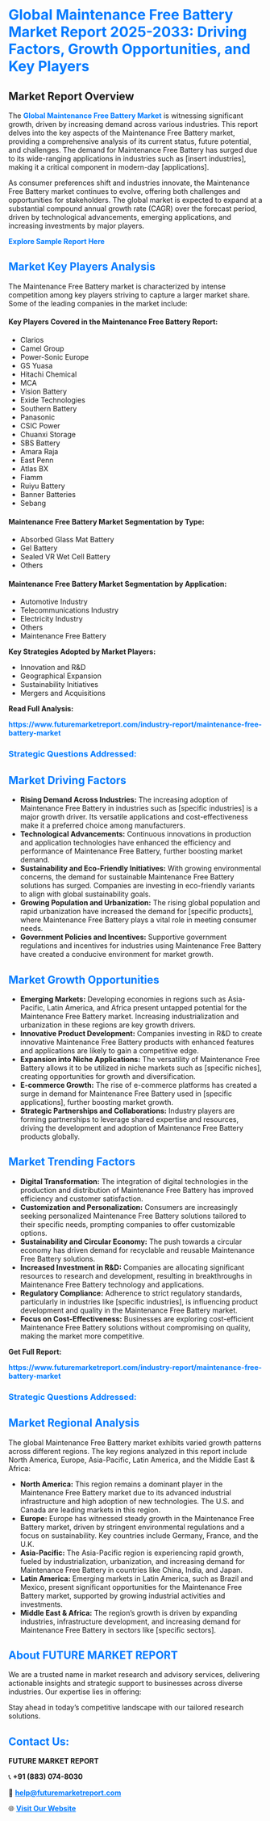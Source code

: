 <h1 style="color: #007BFF;">Global Maintenance Free Battery Market Report 2025-2033: Driving Factors, Growth Opportunities, and Key Players</h1>

<section id="overview">
<h2>Market Report Overview</h2>
<p>The <a href="https://www.futuremarketreport.com/industry-report/maintenance-free-battery-market" style="color: #007BFF; text-decoration: none;"><strong>Global Maintenance Free Battery Market</strong></a> is witnessing significant growth, driven by increasing demand across various industries. This report delves into the key aspects of the Maintenance Free Battery market, providing a comprehensive analysis of its current status, future potential, and challenges. The demand for Maintenance Free Battery has surged due to its wide-ranging applications in industries such as [insert industries], making it a critical component in modern-day [applications].</p>
<p>As consumer preferences shift and industries innovate, the Maintenance Free Battery market continues to evolve, offering both challenges and opportunities for stakeholders. The global market is expected to expand at a substantial compound annual growth rate (CAGR) over the forecast period, driven by technological advancements, emerging applications, and increasing investments by major players.</p>
</section>

<section id="overview">
<p><a href="https://www.futuremarketreport.com/request-sample/reportId=120706" style="color: #007BFF; text-decoration: none;"><strong>Explore Sample Report Here</strong></a></p>
</section>

<section id="key-players">
<h2 style="color: #007BFF;">Market Key Players Analysis</h2>
<p>The Maintenance Free Battery market is characterized by intense competition among key players striving to capture a larger market share. Some of the leading companies in the market include:</p>
<h4>Key Players Covered in the Maintenance Free Battery Report:</h4>
<ul><li>Clarios</li><li>Camel Group</li><li>Power-Sonic Europe</li><li>GS Yuasa</li><li>Hitachi Chemical</li><li>MCA</li><li>Vision Battery</li><li>Exide Technologies</li><li>Southern Battery</li><li>Panasonic</li><li>CSIC Power</li><li>Chuanxi Storage</li><li>SBS Battery</li><li>Amara Raja</li><li>East Penn</li><li>Atlas BX</li><li>Fiamm</li><li>Ruiyu Battery</li><li>Banner Batteries</li><li>Sebang</li></ul>
<h4>Maintenance Free Battery Market Segmentation by Type:</h4>
<ul><li>Absorbed Glass Mat Battery</li><li>Gel Battery</li><li>Sealed VR Wet Cell Battery</li><li>Others</li></ul>

<h4>Maintenance Free Battery Market Segmentation by Application:</h4>
<ul><li>Automotive Industry</li><li>Telecommunications Industry</li><li>Electricity Industry</li><li>Others</li><li>Maintenance Free Battery</li></ul>
<p><strong>Key Strategies Adopted by Market Players:</strong></p>
<ul>
<li>Innovation and R&D</li>
<li>Geographical Expansion</li>
<li>Sustainability Initiatives</li>
<li>Mergers and Acquisitions</li>
</ul>
</section>

<section>
<p><strong>Read Full Analysis: </strong></p><a href="https://www.futuremarketreport.com/industry-report/maintenance-free-battery-market" style="color: #007BFF; text-decoration: none;"><strong>https://www.futuremarketreport.com/industry-report/maintenance-free-battery-market</strong></a>
<h3 style="color: #007BFF;">Strategic Questions Addressed:</h3>
</section>

<section id="driving-factors">
<h2 style="color: #007BFF;">Market Driving Factors</h2>
<ul>
<li><strong>Rising Demand Across Industries:</strong> The increasing adoption of Maintenance Free Battery in industries such as [specific industries] is a major growth driver. Its versatile applications and cost-effectiveness make it a preferred choice among manufacturers.</li>
<li><strong>Technological Advancements:</strong> Continuous innovations in production and application technologies have enhanced the efficiency and performance of Maintenance Free Battery, further boosting market demand.</li>
<li><strong>Sustainability and Eco-Friendly Initiatives:</strong> With growing environmental concerns, the demand for sustainable Maintenance Free Battery solutions has surged. Companies are investing in eco-friendly variants to align with global sustainability goals.</li>
<li><strong>Growing Population and Urbanization:</strong> The rising global population and rapid urbanization have increased the demand for [specific products], where Maintenance Free Battery plays a vital role in meeting consumer needs.</li>
<li><strong>Government Policies and Incentives:</strong> Supportive government regulations and incentives for industries using Maintenance Free Battery have created a conducive environment for market growth.</li>
</ul>
</section>

<section id="growth-opportunities">
<h2 style="color: #007BFF;">Market Growth Opportunities</h2>
<ul>
<li><strong>Emerging Markets:</strong> Developing economies in regions such as Asia-Pacific, Latin America, and Africa present untapped potential for the Maintenance Free Battery market. Increasing industrialization and urbanization in these regions are key growth drivers.</li>
<li><strong>Innovative Product Development:</strong> Companies investing in R&D to create innovative Maintenance Free Battery products with enhanced features and applications are likely to gain a competitive edge.</li>
<li><strong>Expansion into Niche Applications:</strong> The versatility of Maintenance Free Battery allows it to be utilized in niche markets such as [specific niches], creating opportunities for growth and diversification.</li>
<li><strong>E-commerce Growth:</strong> The rise of e-commerce platforms has created a surge in demand for Maintenance Free Battery used in [specific applications], further boosting market growth.</li>
<li><strong>Strategic Partnerships and Collaborations:</strong> Industry players are forming partnerships to leverage shared expertise and resources, driving the development and adoption of Maintenance Free Battery products globally.</li>
</ul>
</section>

<section id="trending-factors">
<h2 style="color: #007BFF;">Market Trending Factors</h2>
<ul>
<li><strong>Digital Transformation:</strong> The integration of digital technologies in the production and distribution of Maintenance Free Battery has improved efficiency and customer satisfaction.</li>
<li><strong>Customization and Personalization:</strong> Consumers are increasingly seeking personalized Maintenance Free Battery solutions tailored to their specific needs, prompting companies to offer customizable options.</li>
<li><strong>Sustainability and Circular Economy:</strong> The push towards a circular economy has driven demand for recyclable and reusable Maintenance Free Battery solutions.</li>
<li><strong>Increased Investment in R&D:</strong> Companies are allocating significant resources to research and development, resulting in breakthroughs in Maintenance Free Battery technology and applications.</li>
<li><strong>Regulatory Compliance:</strong> Adherence to strict regulatory standards, particularly in industries like [specific industries], is influencing product development and quality in the Maintenance Free Battery market.</li>
<li><strong>Focus on Cost-Effectiveness:</strong> Businesses are exploring cost-efficient Maintenance Free Battery solutions without compromising on quality, making the market more competitive.</li>
</ul>
</section>

<section>
<p><strong>Get Full Report: </strong></p><a href="https://www.futuremarketreport.com/industry-report/maintenance-free-battery-market" style="color: #007BFF; text-decoration: none;"><strong>https://www.futuremarketreport.com/industry-report/maintenance-free-battery-market</strong></a>
<h3 style="color: #007BFF;">Strategic Questions Addressed:</h3>
</section>


<section id="regional-analysis">
<h2 style="color: #007BFF;">Market Regional Analysis</h2>
<p>The global Maintenance Free Battery market exhibits varied growth patterns across different regions. The key regions analyzed in this report include North America, Europe, Asia-Pacific, Latin America, and the Middle East & Africa:</p>
<ul>
<li><strong>North America:</strong> This region remains a dominant player in the Maintenance Free Battery market due to its advanced industrial infrastructure and high adoption of new technologies. The U.S. and Canada are leading markets in this region.</li>
<li><strong>Europe:</strong> Europe has witnessed steady growth in the Maintenance Free Battery market, driven by stringent environmental regulations and a focus on sustainability. Key countries include Germany, France, and the U.K.</li>
<li><strong>Asia-Pacific:</strong> The Asia-Pacific region is experiencing rapid growth, fueled by industrialization, urbanization, and increasing demand for Maintenance Free Battery in countries like China, India, and Japan.</li>
<li><strong>Latin America:</strong> Emerging markets in Latin America, such as Brazil and Mexico, present significant opportunities for the Maintenance Free Battery market, supported by growing industrial activities and investments.</li>
<li><strong>Middle East & Africa:</strong> The region’s growth is driven by expanding industries, infrastructure development, and increasing demand for Maintenance Free Battery in sectors like [specific sectors].</li>
</ul>
</section>

<footer>
<h2 style="color: #007BFF;">About FUTURE MARKET REPORT</h2>
<p>We are a trusted name in market research and advisory services, delivering actionable insights and strategic support to businesses across diverse industries. Our expertise lies in offering:</p>

<p>Stay ahead in today’s competitive landscape with our tailored research solutions.</p>

<h2 style="color: #007BFF;">Contact Us:</h2>
<p><strong>FUTURE MARKET REPORT</strong></p>
<p>📞 <strong>+91 (883) 074-8030</strong></p>
<p>📧 <strong><a href="mailto:help@futuremarketreport.com" style="color: #007BFF;">help@futuremarketreport.com</a></strong></p>
<p>🌐 <strong><a href="https://www.futuremarketreport.com/" style="color: #007BFF;">Visit Our Website</a></strong></p>
</footer>